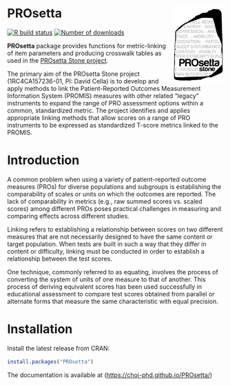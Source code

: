 
# PROsetta <img src="man/figures/logo.png" align="right" width="120px"/>

<!-- badges: start -->

[![R build
status](https://github.com/choi-phd/PROsetta/workflows/build/badge.svg)](https://github.com/choi-phd/PROsetta/actions)
[![Number of
downloads](https://cranlogs.r-pkg.org/badges/grand-total/PROsetta?color=lightgrey)](https://cran.r-project.org/package=PROsetta)
<!-- badges: end -->

**PROsetta** package provides functions for metric-linking of item
parameters and producing crosswalk tables as used in the [PROsetta Stone
project](http://prosettastone.org/).

The primary aim of the PROsetta Stone project (1RC4CA157236-01, PI:
David Cella) is to develop and apply methods to link the
Patient-Reported Outcomes Measurement Information System (PROMIS)
measures with other related “legacy” instruments to expand the range of
PRO assessment options within a common, standardized metric. The project
identifies and applies appropriate linking methods that allow scores on
a range of PRO instruments to be expressed as standardized T-score
metrics linked to the PROMIS.

# Introduction

A common problem when using a variety of patient-reported outcome
measures (PROs) for diverse populations and subgroups is establishing
the comparability of scales or units on which the outcomes are reported.
The lack of comparability in metrics (e.g., raw summed scores vs. scaled
scores) among different PROs poses practical challenges in measuring and
comparing effects across different studies.

Linking refers to establishing a relationship between scores on two
different measures that are not necessarily designed to have the same
content or target population. When tests are built in such a way that
they differ in content or difficulty, linking must be conducted in order
to establish a relationship between the test scores.

One technique, commonly referred to as equating, involves the process of
converting the system of units of one measure to that of another. This
process of deriving equivalent scores has been used successfully in
educational assessment to compare test scores obtained from parallel or
alternate forms that measure the same characteristic with equal
precision.

# Installation

Install the latest release from CRAN:

``` r
install.packages("PROsetta")
```

The documentation is available at
(<https://choi-phd.github.io/PROsetta/>)
